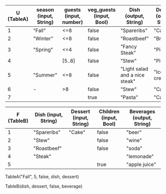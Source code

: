 |U (TableA)|season (input, String)|guests (input, number)|veg_guests (input, Bool)|Dish (output, String)|Dessert (output, String)|
|---|---|---|---|---|---|
|1|"Fall"|<=8|false|"Spareribs"|"Cake"|
|2|"Winter"|<=8|false|"Roastbeef"|"Brownie"|
|3|"Spring"|<=4|false|"Fancy Steak"|"Pie"|
|4||[5..8]|false|"Stew"|"Pie"|
|5|"Summer"|<=8|false|"Light salad and a nice steak"|"Ice cream"|
|6|-|>8|false|"Stew"|"Cake"|
|7|||true|"Pasta"|"Cake"|

|F (TableB)| Dish (input, String) | Dessert (input, String)| Children (input, Bool) | Beverages (output, String) |
|-------------|----------------------|------------------------|----------------------------|---|
|1|"Spareribs"|"Cake"|false|"beer"|
|2|"Stew"||false|"wine"|
|3|"Roastbeef"||false|"soda"|
|4|"Steak"|||"lemonade"|
|5|||true|"apple juice"|

TableA("Fall", 5, false, dish, dessert)

TableB(dish, dessert, false, beverage)
